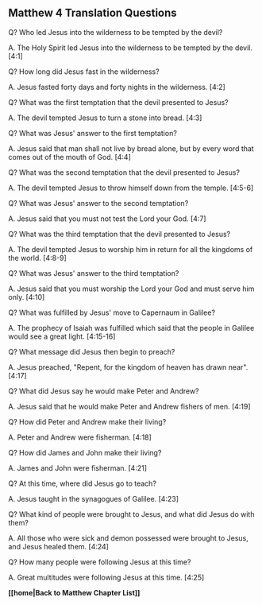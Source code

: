 ## Matthew 4 Translation Questions ##

Q? Who led Jesus into the wilderness to be tempted by the devil?

A. The Holy Spirit led Jesus into the wilderness to be tempted by the devil. [4:1]

Q? How long did Jesus fast in the wilderness?

A. Jesus fasted forty days and forty nights in the wilderness. [4:2]

Q? What was the first temptation that the devil presented to Jesus?

A. The devil tempted Jesus to turn a stone into bread. [4:3]

Q? What was Jesus' answer to the first temptation?

A. Jesus said that man shall not live by bread alone, but by every word that comes out of the mouth of God. [4:4]

Q? What was the second temptation that the devil presented to Jesus?

A. The devil tempted Jesus to throw himself down from the temple. [4:5-6]

Q? What was Jesus' answer to the second temptation?

A. Jesus said that you must not test the Lord your God. [4:7]

Q? What was the third temptation that the devil presented to Jesus?

A. The devil tempted Jesus to worship him in return for all the kingdoms of the world. [4:8-9]

Q? What was Jesus' answer to the third temptation?

A. Jesus said that you must worship the Lord your God and must serve him only. [4:10]

Q? What was fulfilled by Jesus' move to Capernaum in Galilee?

A. The prophecy of Isaiah was fulfilled which said that the people in Galilee would see a great light. [4:15-16]

Q? What message did Jesus then begin to preach?

A. Jesus preached, "Repent, for the kingdom of heaven has drawn near". [4:17]

Q? What did Jesus say he would make Peter and Andrew?

A. Jesus said that he would make Peter and Andrew fishers of men. [4:19]

Q? How did Peter and Andrew make their living?

A. Peter and Andrew were fisherman. [4:18]

Q? How did James and John make their living?

A. James and John were fisherman. [4:21]

Q? At this time, where did Jesus go to teach?

A. Jesus taught in the synagogues of Galilee. [4:23]

Q? What kind of people were brought to Jesus, and what did Jesus do with them?

A. All those who were sick and demon possessed were brought to Jesus, and Jesus healed them. [4:24]

Q? How many people were following Jesus at this time?

A. Great multitudes were following Jesus at this time. [4:25]

__[[home|Back to Matthew Chapter List]]__

